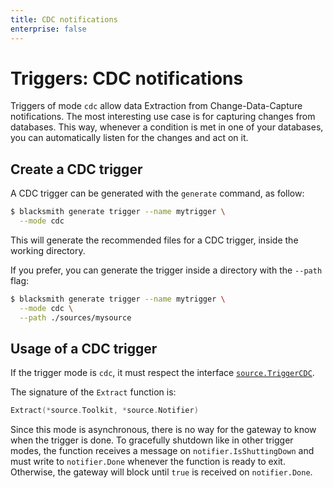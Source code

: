 ```yaml
---
title: CDC notifications
enterprise: false
---
```


# Triggers: CDC notifications

Triggers of mode `cdc` allow data Extraction from Change-Data-Capture notifications.
The most interesting use case is for capturing changes from databases. This way,
whenever a condition is met in one of your databases, you can automatically listen
for the changes and act on it.

## Create a CDC trigger

A CDC trigger can be generated with the `generate` command, as follow:
```bash
$ blacksmith generate trigger --name mytrigger \
  --mode cdc

```

This will generate the recommended files for a CDC trigger, inside the working
directory.

If you prefer, you can generate the trigger inside a directory with the `--path`
flag:
```bash
$ blacksmith generate trigger --name mytrigger \
  --mode cdc \
  --path ./sources/mysource

```

## Usage of a CDC trigger

If the trigger mode is `cdc`, it must respect the interface
[`source.TriggerCDC`](https://pkg.go.dev/github.com/nunchistudio/blacksmith/source?tab=doc#TriggerCDC).

The signature of the `Extract` function is:
```go
Extract(*source.Toolkit, *source.Notifier)

```

Since this mode is asynchronous, there is no way for the gateway to know when the
trigger is done. To gracefully shutdown like in other trigger modes, the function
receives a message on `notifier.IsShuttingDown` and must write to `notifier.Done`
whenever the function is ready to exit. Otherwise, the gateway will block until
`true` is received on `notifier.Done`.
